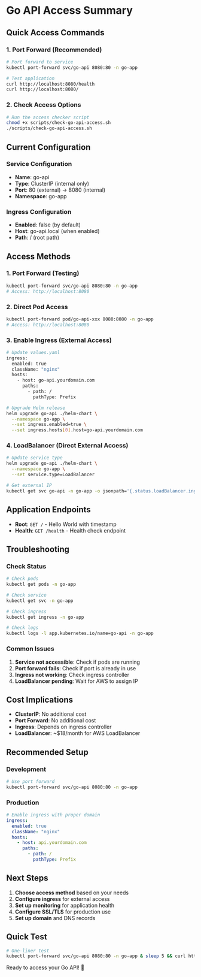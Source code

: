 # Go API Access Summary

## Quick Access Commands

### 1. Port Forward (Recommended)
```bash
# Port forward to service
kubectl port-forward svc/go-api 8080:80 -n go-app

# Test application
curl http://localhost:8080/health
curl http://localhost:8080/
```

### 2. Check Access Options
```bash
# Run the access checker script
chmod +x scripts/check-go-api-access.sh
./scripts/check-go-api-access.sh
```

## Current Configuration

### Service Configuration
- **Name**: go-api
- **Type**: ClusterIP (internal only)
- **Port**: 80 (external) → 8080 (internal)
- **Namespace**: go-app

### Ingress Configuration
- **Enabled**: false (by default)
- **Host**: go-api.local (when enabled)
- **Path**: / (root path)

## Access Methods

### 1. Port Forward (Testing)
```bash
kubectl port-forward svc/go-api 8080:80 -n go-app
# Access: http://localhost:8080
```

### 2. Direct Pod Access
```bash
kubectl port-forward pod/go-api-xxx 8080:8080 -n go-app
# Access: http://localhost:8080
```

### 3. Enable Ingress (External Access)
```bash
# Update values.yaml
ingress:
  enabled: true
  className: "nginx"
  hosts:
    - host: go-api.yourdomain.com
      paths:
        - path: /
          pathType: Prefix

# Upgrade Helm release
helm upgrade go-api ./helm-chart \
  --namespace go-app \
  --set ingress.enabled=true \
  --set ingress.hosts[0].host=go-api.yourdomain.com
```

### 4. LoadBalancer (Direct External Access)
```bash
# Update service type
helm upgrade go-api ./helm-chart \
  --namespace go-app \
  --set service.type=LoadBalancer

# Get external IP
kubectl get svc go-api -n go-app -o jsonpath='{.status.loadBalancer.ingress[0].ip}'
```

## Application Endpoints

- **Root**: `GET /` - Hello World with timestamp
- **Health**: `GET /health` - Health check endpoint

## Troubleshooting

### Check Status
```bash
# Check pods
kubectl get pods -n go-app

# Check service
kubectl get svc -n go-app

# Check ingress
kubectl get ingress -n go-app

# Check logs
kubectl logs -l app.kubernetes.io/name=go-api -n go-app
```

### Common Issues
1. **Service not accessible**: Check if pods are running
2. **Port forward fails**: Check if port is already in use
3. **Ingress not working**: Check ingress controller
4. **LoadBalancer pending**: Wait for AWS to assign IP

## Cost Implications

- **ClusterIP**: No additional cost
- **Port Forward**: No additional cost
- **Ingress**: Depends on ingress controller
- **LoadBalancer**: ~$18/month for AWS LoadBalancer

## Recommended Setup

### Development
```bash
# Use port forward
kubectl port-forward svc/go-api 8080:80 -n go-app
```

### Production
```yaml
# Enable ingress with proper domain
ingress:
  enabled: true
  className: "nginx"
  hosts:
    - host: api.yourdomain.com
      paths:
        - path: /
          pathType: Prefix
```

## Next Steps

1. **Choose access method** based on your needs
2. **Configure ingress** for external access
3. **Set up monitoring** for application health
4. **Configure SSL/TLS** for production use
5. **Set up domain** and DNS records

## Quick Test

```bash
# One-liner test
kubectl port-forward svc/go-api 8080:80 -n go-app & sleep 5 && curl http://localhost:8080/health && kill %1
```

Ready to access your Go API! 🚀
